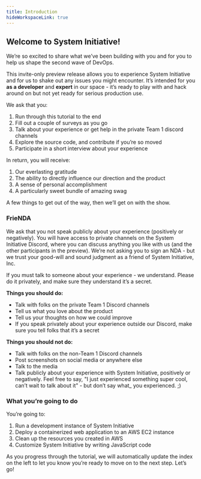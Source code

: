```yaml
---
title: Introduction
hideWorkspaceLink: true
---
```


## Welcome to System Initiative!

We’re so excited to share what we’ve been building with you and for you to help us shape
the second wave of DevOps.

This invite-only preview release allows you to experience System Initiative and for us to shake out any issues you might
encounter. It’s intended for you **as a developer** and **expert** in our space - it’s ready to play with and hack
around on but not yet ready for serious production use.

We ask that you:

1. Run through this tutorial to the end
2. Fill out a couple of surveys as you go
3. Talk about your experience or get help in the private Team 1 discord channels
4. Explore the source code, and contribute if you’re so moved
5. Participate in a short interview about your experience

In return, you will receive:

1. Our everlasting gratitude
2. The ability to directly influence our direction and the product
3. A sense of personal accomplishment
4. A particularly sweet bundle of amazing swag

A few things to get out of the way, then we’ll get on with the show.

### FrieNDA

We ask that you not speak publicly about your experience (positively or negatively). You will have access to private
channels on the System Initiative Discord, where you can discuss anything you like with us (and the other participants
in the preview). We’re not asking you to sign an NDA - but we trust your good-will and sound judgment as a friend of
System Initiative, Inc.

If you must talk to someone about your experience - we understand. Please do it privately, and make sure they understand
it’s a secret.

**Things you should do:**

* Talk with folks on the private Team 1 Discord channels
* Tell us what you love about the product
* Tell us your thoughts on how we could improve
* If you speak privately about your experience outside our Discord, make sure you tell folks that it’s a secret

**Things you should not do:**

* Talk with folks on the non-Team 1 Discord channels
* Post screenshots on social media or anywhere else
* Talk to the media
* Talk publicly about your experience with System Initiative, positively or negatively. Feel free to say, "I just experienced something super cool, can’t wait to talk about it" - but don’t say what_ you experienced. ;)

### What you’re going to do

You’re going to:

1. Run a development instance of System Initiative
2. Deploy a containerized web application to an AWS EC2 instance
3. Clean up the resources you created in AWS
4. Customize System Initiative by writing JavaScript code

As you progress through the tutorial, we will automatically update the index on the left to let you know you’re ready to
move on to the next step. Let’s go!
